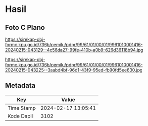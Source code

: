 # Hasil

## Foto C Plano

https://sirekap-obj-formc.kpu.go.id/736b/pemilu/pdpr/99/61/01/00/01/9961010001416-20240215-043129--4c56da27-99fe-410b-a0b9-626d36118b94.jpg

https://sirekap-obj-formc.kpu.go.id/736b/pemilu/pdpr/99/61/01/00/01/9961010001416-20240215-043225--3aabd4bf-96d1-43f9-95ed-fb90fd5ee630.jpg


## Metadata

| Key        | Value               |
| ---------- | ------------------- |
| Time Stamp | 2024-02-17 13:05:41 |
| Kode Dapil | 3102                |



